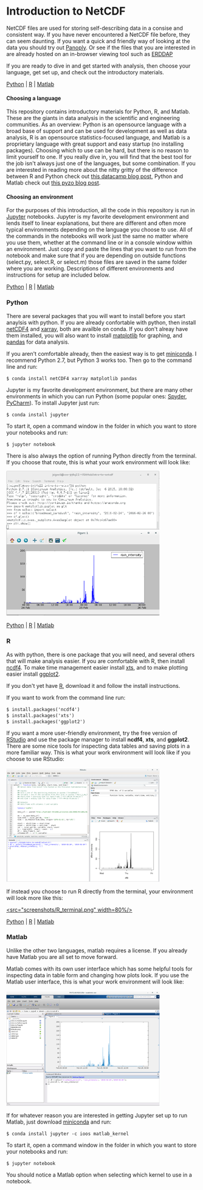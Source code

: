 # Introduction to NetCDF

NetCDF files are used for storing self-describing data in a consise and consistent way. If you have never encountered a NetCDF file before, they can seem daunting. If you want a quick and friendly way of looking at the data you should try out [Panoply](http://www.giss.nasa.gov/tools/panoply/). Or see if the files that you are interested in are already hosted on an in-browser viewing tool such as [ERDDAP](http://hydromet-thredds.princeton.edu:8000/erddap/info/index.html?page=1&itemsPerPage=1000)

If you are ready to dive in and get started with analysis, then choose your language, get set up, and check out the introductory materials. 

[Python](#python) | [R](#r) | [Matlab](#matlab)
#### Choosing a language
This repository contains introductory materials for Python, R, and Matlab. These are the giants in data analysis in the scientific and engineering communities. As an overview: Python is an opensource language with a broad base of support and can be used for development as well as data analysis, R is an opensource statistics-focused language, and Matlab is a proprietary language with great support and easy startup (no installing packages). Choosing which to use can be hard, but there is no reason to limit yourself to one. If you really dive in, you will find that the best tool for the job isn't always just one of the languages, but some combination. If you are interested in reading more about the nitty gritty of the difference between R and Python check out [this datacamp blog post](http://www.datacamp.com/community/tutorials/r-or-python-for-data-analysis), Python and Matlab check out [this pyzo blog post](http://www.pyzo.org/python_vs_matlab.html).

#### Choosing an environment
For the purposes of this introduction, all the code in this repository is run in [Jupyter](http://jupyter.org) notebooks. Jupyter is my favorite development environment and lends itself to linear explanations, but there are different and often more typical environments depending on the language you choose to use. All of the commands in the notebooks will work just the same no matter where you use them, whether at the command line or in a console window within an environment. Just copy and paste the lines that you want to run from the notebook and make sure that if you are depending on outside functions (select.py, select.R, or select.m) those files are saved in the same folder where you are working. Descriptions of different environments and instructions for setup are included below. 

[Python](#python) | [R](#r) | [Matlab](#matlab)
### Python

There are several packages that you will want to install before you start anaylsis with python. If you are already confortable with python, then install [netCDF4](http://unidata.github.io/netcdf4-python/) and [xarray](http://xarray.pydata.org), both are availble on conda. If you don't alreay have them installed, you will also want to install [matplotlib](http://matplotlib.org) for graphing, and [pandas](http://pandas.pydata.org) for data analysis. 

If you aren't comfortable already, then the easiest way is to get [miniconda](http://conda.pydata.org/miniconda). I recommend Python 2.7, but Python 3 works too. Then go to the command line and run:

    $ conda install netCDF4 xarray matplotlib pandas

Jupyter is my favorite development environment, but there are many other environments in which you can run Python (some popular ones: [Spyder](http://github.com/spyder-ide/spyder/blob/master/README.md), [PyCharm](http://www.jetbrains.com/pycharm/)). To install Jupyter just run:

    $ conda install jupyter

To start it, open a command window in the folder in which you want to store your notebooks and run:

    $ jupyter notebook
    
There is also always the option of running Python directly from the terminal. If you choose that route, this is what your work environment will look like:

<a href="screenshots/Python_terminal.png"><img src="screenshots/Python_terminal.png" width=80%/></a>

[Python](#python) | [R](#r) | [Matlab](#matlab)
### R

As with python, there is one package that you will need, and several others that will make analysis easier. If you are comfortable with R, then install [ncdf4](http://cran.r-project.org/web/packages/ncdf4). To make time management easier install [xts](http://cran.r-project.org/web/packages/xts), and to make plotting easier install [ggplot2](http://cran.r-project.org/web/packages/ggplot2). 

If you don't yet have [R](https://cran.r-project.org/), download it and follow the install instructions.

If you want to work from the command line run: 

    $ install.packages('ncdf4')
    $ install.packages('xts')
    $ install.packages('ggplot2')

If you want a more user-friendly environment, try the free version of [RStudio](http://www.rstudio.com/products/rstudio/download/) and use the package manager to install **ncdf4**,  **xts**, and **ggplot2**. There are some nice tools for inspecting data tables and saving plots in a more familiar way. This is what your work environment will look like if you choose to use RStudio:

<a href="screenshots/RStudio.png"><img src="screenshots/RStudio.png" width=80%/></a>

If instead you choose to run R directly from the terminal, your environment will look more like this:

<a href="screenshots/R_terminal.png"><src="screenshots/R_terminal.png" width=80%/></a>

[Python](#python) | [R](#r) | [Matlab](#matlab)
### Matlab

Unlike the other two languages, matlab requires a license. If you already have Matlab you are all set to move forward. 

Matlab comes with its own user interface which has some helpful tools for inspecting data in table form and changing how plots look. If you use the Matlab user interface, this is what your work environment will look like:

<a href="screenshots/matlab.png"><img src="screenshots/matlab.png" width=80%/></a>

If for whatever reason you are interested in getting Jupyter set up to run Matlab, just download [miniconda](http://conda.pydata.org/miniconda) and run:

    $ conda install jupyter -c ioos matlab_kernel
    
To start it, open a command window in the folder in which you want to store your notebooks and run:

    $ jupyter notebook

You should notice a Matlab option when selecting which kernel to use in a notebook. 
